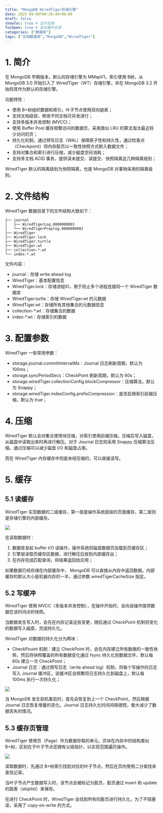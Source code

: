 ```yaml
---
title: "MongoDB WiredTiger存储引擎"
date: 2025-09-09T00:29:44+08:00
draft: false
showToc: true # 显示目录
TocOpen: true # 自动展开目录
categories: ["数据库"]
tags: ["文档数据库","MongoDB","WiredTiger"]
---
```


# 1. 简介

在 MongoDB 早期版本，默认的存储引擎为 MMapV1，索引使用 B树，从 MongoDB 3.0 开始引入了 WiredTiger（WT）存储引擎，并在 MongoDB 3.2 开始将其作为默认的存储引擎。

功能特性：

* 使用 B+树组织数据和索引，叶子节点使用双向链表；
* 支持文档级锁，修改不同文档可并发进行；
* 支持多版本并发控制 (MVCC)；
* 使用 Buffer Pool 缓存频繁访问的数据页，采用类似 LRU 的算法淘汰最近较少访问的页；
* 持久化机制，通过预写日志（WAL）保障原子性和持久性，通过检查点（Checkpoint）将内存脏页以一致性快照方式刷入数据文件；
* 支持对集合和索引进行压缩，减少磁盘空间消耗；
* 支持多文档 ACID 事务，提供读未提交、读提交、快照隔离这几种隔离级别；

WiredTiger 默认的隔离级别为快照隔离，也是 MongoDB 对事物采用的隔离级别。

# 2. 文件结构

WiredTiger 数据目录下的文件结构大致如下：

```
├── journal
│   ├── WiredTigerLog.0000000003
│   └── WiredTigerPreplog.0000000001
├── WiredTiger
├── WiredTiger.lock
├── WiredTiger.turtle
├── WiredTiger.wt
├── collection-*.wt
└── index-*.wt
```

文件内容：

* journal：存储 write ahead log
* WiredTiger：基本配置信息
* WiredTiger.lock：存储进程ID，用于防止多个进程连接同一个 WiredTiger 数据库
* WiredTiger.turtle：存储 WiredTiger.wt 的元数据
* WiredTiger.wt：存储所有其他集合的元数据信息
* collection-*.wt：存储集合的数据
* index-*.wt：存储索引的数据

# 3. 配置参数

WiredTiger 一些常用参数：

* storage.journal.commitIntervalMs：Journal 日志刷新周期，默认为 100ms；
* storage.syncPeriodSecs：CheckPoint 刷新周期，默认为 60s；
* storage.wiredTiger.collectionConfig.blockCompressor：压缩算法，默认为 Snappy；
* storage.wiredTiger.indexConfig.prefixCompression：是否启用索引前缀压缩，默认为 true；

# 4. 压缩

WiredTiger 默认会对集合使用块压缩，对索引使用前缀压缩，压缩后写入磁盘，从磁盘中读取出来时再进行解压。对于 Journal 日志则采用 Snappy 压缩算法压缩。通过压缩可以减少磁盘 I/O 和磁盘占用。

而在 WiredTiger 内存缓存中则是未经压缩的，可以直接读写。

# 5. 缓存

## 5.1 读缓存

WiredTiger 实现数据的二级缓存，第一层是操作系统层级的页面缓存，第二层则是存储引擎的内部缓存。

![](https://article-1304941664.cos.ap-guangzhou.myqcloud.com/database/wiredtiger_read_cache.jpg)

在读取数据时：

1. 数据库发起 buffer I/O 读操作，操作系统将磁盘数据页加载到页缓存区；
2. 引擎层读取页缓存区数据，进行解压后放到内部缓存出；
3. 在内存完成匹配查询，将结果返回给应用；

如果数据已经存储在内部缓存中， MongoDB 可以直接从内存中返回数据。内部缓存的默认大小是机器内存的一半，通过参数 wiredTigerCacheSize 指定。

## 5.2 写缓冲

WiredTiger 使用 MVCC（多版本并发控制），在操作开始时，会向该操作提供数据在该时间点的快照。

当数据发生写入时，会先在内存记录这些变更，随后通过 CheckPoint 机制将变化的数据写入磁盘，完成持久化。

WiredTiger 对数据的持久化分为两块：

* CheckPouint 机制：建立 CheckPoint 时，会在内存建立所有数据的一致性快照，然后将快照覆盖的所有数据变化通过 fsync 持久化到数据文件，默认每 60s 建立一次 CheckPoint；
* Journal 日志：通过预写日志（write ahead log）机制，将每个写操作的日志写入 Journal 缓冲区，该缓冲区会频繁将日志持久化到磁盘上，默认每 100ms 执行一次持久化；

![](https://article-1304941664.cos.ap-guangzhou.myqcloud.com/database/wiredtiger_checkpoint_journal.jpg)

当 MongoDB 发生宕机重启时，首先会恢复到上一个 CheckPoint，然后根据 Journal 日志恢复增量的变化。Journal 日志持久化时间间隔很短，极大减少了数据丢失的情况。

## 5.3 缓存页管理

WiredTiger 使用页（Page）作为数据存取的单元，页块在内存中的结构类似 B+树，区别在于叶子节点还拥有父级指针，以实现范围遍历操作。

![](https://article-1304941664.cos.ap-guangzhou.myqcloud.com/database/wiredtiger_tree.jpg)

读取数据时，先通过 B+树索引找到对应的叶子节点，然后在页内使用二分查找来查找记录。

当叶子节点产生数据写入时，该节点会被标记为脏页，脏页通过 insert 和 update 的跳表（skiplist）来保存。

在进行 CheckPoint 时，WiredTiger 会找到所有的脏页进行持久化，为了不阻塞读，采用了 copy-on-write 的方式。

